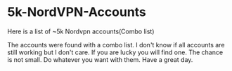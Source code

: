 # 5k-NordVPN-Accounts
Here is a list of ~5k Nordvpn accounts(Combo list)

The accounts were found with a combo list.
I don't know if all accounts are still working but I don't care. If you are lucky you will find one. The chance is not small.
Do whatever you want with them. 
Have a great day.

